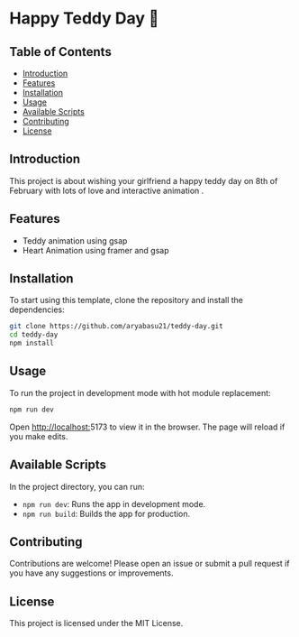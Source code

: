 # Happy Teddy Day 🧸

## Table of Contents

- [Introduction](#introduction)
- [Features](#features)
- [Installation](#installation)
- [Usage](#usage)
- [Available Scripts](#available-scripts)
- [Contributing](#contributing)
- [License](#license)

## Introduction

This project is about wishing your girlfriend a happy teddy day on 8th of February with lots of love and interactive animation .

## Features

- Teddy animation using gsap
- Heart Animation using framer and gsap

## Installation

To start using this template, clone the repository and install the dependencies:

```bash
git clone https://github.com/aryabasu21/teddy-day.git
cd teddy-day
npm install
```

## Usage

To run the project in development mode with hot module replacement:

```bash
npm run dev
```

Open [http://localhost:](http://localhost:3000)5173 to view it in the browser. The page will reload if you make edits.

## Available Scripts

In the project directory, you can run:

- `npm run dev`: Runs the app in development mode.
- `npm run build`: Builds the app for production.

## Contributing

Contributions are welcome! Please open an issue or submit a pull request if you have any suggestions or improvements.

## License

This project is licensed under the MIT License.

